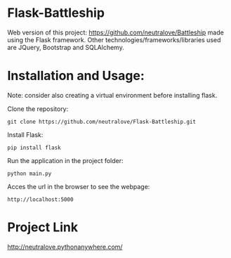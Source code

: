 # Flask-Battleship

Web version of this project: https://github.com/neutralove/Battleship made using the Flask framework. Other technologies/frameworks/libraries used are JQuery, Bootstrap and SQLAlchemy.

# Installation and Usage:
Note: consider also creating a virtual environment before installing flask.

Clone the repository:
```
git clone https://github.com/neutralove/Flask-Battleship.git
```
Install Flask:
```
pip install flask
```
Run the application in the project folder:
```
python main.py
```
Acces the url in the browser to see the webpage:
```
http://localhost:5000
```

# Project Link

http://neutralove.pythonanywhere.com/
